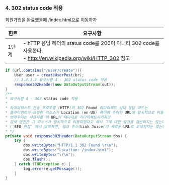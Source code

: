 
### 4. 302 status code 적용

회원가입을 완료했을때 /index.html으로 이동하자

| 힌트  | 요구사항                                                     |
| ----- | ------------------------------------------------------------ |
| 1단계 | - hTTP 응답 헤더의 status code를 200이 아니라 302 code를 사용한다.<br />- http://en.wikipedia.org/wiki/HTTP_302 참고 |

```java
if (url.contains("/user/create")){
    User user = createUserPost(br);
	// 3.4.3.4 요구사항 4 - 302 status code 적용
    response302Header(new DataOutputStream(out));
}
/**
* 요구사항 4 - 302 status code 적용
*
* 하이퍼텍스트 전송 프로토콜 (HTTP)의 302 Found 리다이렉트 상태 응답 코드는
* 클라이언트가 요청한 리소스가 Location (en-US) 헤더에 주어진 URL에 일시적으로 이동되었음을 가리킨다.
* 브라우저는 사용자를 이 URL의 페이지로 리다이렉트시키지만
* 검색 엔진은 그 리소스가 일시적으로 이동되었다고 해서 그에 대한 링크를 갱신하지는 않는다
* ('SEO 관점' 에서 말하자면, 링크 주스(Link Juice)가 새로운 URL로 보내지지는 않는다).
* */
private void response302Header(DataOutputStream dos) {
    try {
        dos.writeBytes("HTTP/1.1 302 Found \r\n");
        dos.writeBytes("Location: /index.html");
        dos.writeBytes("\r\n");
        dos.flush();
    } catch (IOException e) {
        log.error(e.getMessage());
    }
}

```

